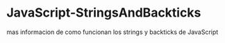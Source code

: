 # JavaScript-StringsAndBackticks

mas informacion de como funcionan los strings y backticks de JavaScript
